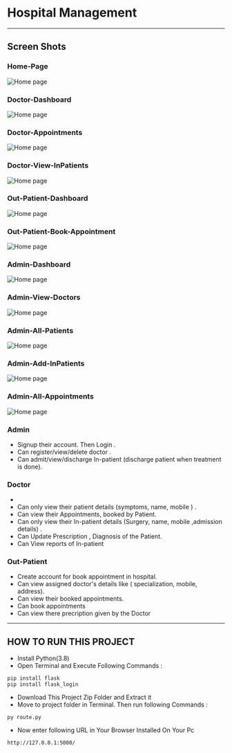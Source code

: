 # Hospital Management

---


## Screen Shots
### Home-Page
![Home page](https://github.com/raghavendr-a/hosptial-management/blob/main/ss/home.png?raw=true)
### Doctor-Dashboard
![Home page](https://github.com/raghavendr-a/hosptial-management/blob/main/ss/doctor%20dashboard.png?raw=true)
### Doctor-Appointments
![Home page](https://github.com/raghavendr-a/hosptial-management/blob/main/ss/doc-app.png?raw=true)
### Doctor-View-InPatients
![Home page](https://github.com/raghavendr-a/hosptial-management/blob/main/ss/doc-inp.png?raw=true)
### Out-Patient-Dashboard
![Home page](https://github.com/raghavendr-a/hosptial-management/blob/main/ss/patient-dahboard.png?raw=true)
### Out-Patient-Book-Appointment
![Home page](https://github.com/raghavendr-a/hosptial-management/blob/main/ss/book-appo.png?raw=true)
### Admin-Dashboard
![Home page](https://github.com/raghavendr-a/hosptial-management/blob/main/ss/admin_dashboard.png?raw=true)
### Admin-View-Doctors
![Home page](https://github.com/raghavendr-a/hosptial-management/blob/main/ss/admin-all-doc.png?raw=true)
### Admin-All-Patients
![Home page](https://github.com/raghavendr-a/hosptial-management/blob/main/ss/admin-all-patients.png?raw=true)
### Admin-Add-InPatients
![Home page](https://github.com/raghavendr-a/hosptial-management/blob/main/ss/admin-add-inp.png?raw=true)
### Admin-All-Appointments
![Home page](https://github.com/raghavendr-a/hosptial-management/blob/main/ss/admin-appo.png?raw=true)


### Admin
- Signup their account. Then Login .
- Can register/view/delete doctor .
- Can admit/view/discharge In-patient (discharge patient when treatment is done).

### Doctor
- 
- Can only view their patient details (symptoms, name, mobile ) .
- Can view their Appointments, booked by Patient.
- Can only view their In-patient details (Surgery, name, mobile ,admission details) .
- Can Update Prescription , Diagnosis of the Patient.
- Can View reports of In-patient


### Out-Patient
- Create account for book appointment  in hospital.
- Can view assigned doctor's details like ( specialization, mobile, address).
- Can view their booked appointments.
- Can book appointments
- Can view there precription given by the Doctor



---

## HOW TO RUN THIS PROJECT
- Install Python(3.8) 
- Open Terminal and Execute Following Commands :
```
pip install flask
pip install flask_login

```
- Download This Project Zip Folder and Extract it
- Move to project folder in Terminal. Then run following Commands :
```
py route.py

```
- Now enter following URL in Your Browser Installed On Your Pc
```
http://127.0.0.1:5000/
```

